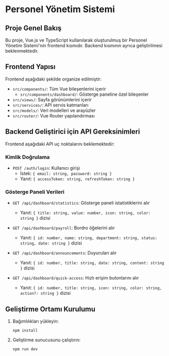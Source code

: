 # Personel Yönetim Sistemi

## Proje Genel Bakış

Bu proje, Vue.js ve TypeScript kullanılarak oluşturulmuş bir Personel Yönetim Sistemi'nin frontend kısmıdır. Backend kısmının ayrıca geliştirilmesi beklenmektedir.

## Frontend Yapısı

Frontend aşağıdaki şekilde organize edilmiştir:

- `src/components/`: Tüm Vue bileşenlerini içerir
  - `src/components/dashboard/`: Gösterge paneline özel bileşenler
- `src/views/`: Sayfa görünümlerini içerir
- `src/services/`: API servis katmanları
- `src/models/`: Veri modelleri ve arayüzler
- `src/router/`: Vue Router yapılandırması

## Backend Geliştirici için API Gereksinimleri

Frontend aşağıdaki API uç noktalarını beklemektedir:

### Kimlik Doğrulama

- `POST /auth/login`: Kullanıcı girişi
  - İstek: `{ email: string, password: string }`
  - Yanıt: `{ accessToken: string, refreshToken: string }`

### Gösterge Paneli Verileri

- `GET /api/dashboard/statistics`: Gösterge paneli istatistiklerini alır
  - Yanıt: `{ title: string, value: number, icon: string, color: string }` dizisi

- `GET /api/dashboard/payroll`: Bordro öğelerini alır
  - Yanıt: `{ id: number, name: string, department: string, status: string, date: string }` dizisi

- `GET /api/dashboard/announcements`: Duyuruları alır
  - Yanıt: `{ id: number, title: string, date: string, content: string }` dizisi

- `GET /api/dashboard/quick-access`: Hızlı erişim butonlarını alır
  - Yanıt: `{ id: number, title: string, icon: string, color: string, action?: string }` dizisi

## Geliştirme Ortamı Kurulumu

1. Bağımlılıkları yükleyin:
   ```
   npm install
   ```

2. Geliştirme sunucusunu çalıştırın:
   ```
   npm run dev
   ```
